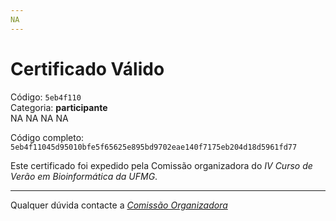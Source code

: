 ```yaml
---
NA
---
```


# Certificado Válido

Código: `5eb4f110`<br>
Categoria: **participante**<br>
NA
NA
NA
NA


Código completo: `5eb4f11045d95010bfe5f65625e895bd9702eae140f7175eb204d18d5961fd77`


Este certificado foi expedido pela Comissão organizadora do *IV Curso de Verão em Bioinformática da UFMG*.

----

Qualquer dúvida contacte a [_Comissão Organizadora_](<mailto:cursobioinfoufmg@gmail.com$subject=[Certificados]>)

